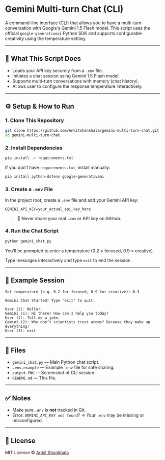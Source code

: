# Gemini Multi-turn Chat (CLI)

A command-line interface (CLI) that allows you to have a multi-turn conversation with Google's Gemini 1.5 Flash model. This script uses the official `google-generativeai` Python SDK and supports configurable creativity using the temperature setting.

---

## 🧠 What This Script Does

- Loads your API key securely from a `.env` file.
- Initiates a chat session using Gemini 1.5 Flash model.
- Supports multi-turn conversations with memory (chat history).
- Allows user to configure the response temperature interactively.

---

## ⚙️ Setup & How to Run

### 1. Clone This Repository

```bash
git clone https://github.com/Ankitshankhala/gemini-multi-turn-chat.git
cd gemini-multi-turn-chat
```

### 2. Install Dependencies

```bash
pip install -r requirements.txt
```

If you don’t have `requirements.txt`, install manually:
```bash
pip install python-dotenv google-generativeai
```

### 3. Create a `.env` File

In the project root, create a `.env` file and add your Gemini API key:

```
GEMINI_API_KEY=your_actual_api_key_here
```

> 🔐 **Never share your real `.env` or API key on GitHub.**

### 4. Run the Chat Script

```bash
python gemini_chat.py
```

You’ll be prompted to enter a temperature (0.2 = focused, 0.9 = creative).

Type messages interactively and type `exit` to end the session.

---

## 💬 Example Session

```
Set temperature (e.g. 0.2 for focused, 0.9 for creative): 0.3

Gemini Chat Started! Type 'exit' to quit.

User (1): Hello!
Gemini (1): Hi there! How can I help you today?
User (2): Tell me a joke.
Gemini (2): Why don’t scientists trust atoms? Because they make up everything!
User (3): exit
```

---

## 📁 Files

- `gemini_chat.py` — Main Python chat script.
- `.env.example` — Example `.env` file for safe sharing.
- `output.PNG` — Screenshot of CLI session.
- `README.md` — This file.

---

## ✅ Notes

- Make sure `.env` is **not** tracked in Git.
- Error: `GEMINI_API_KEY not found`? → Your `.env` may be missing or misconfigured.

---

## 📜 License

MIT License © [Ankit Shankhala](https://github.com/Ankitshankhala)